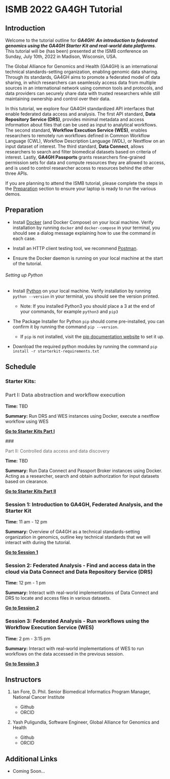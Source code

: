 # ISMB 2022 GA4GH Tutorial

## Introduction

Welcome to the tutorial outline for _**GA4GH: An introduction to federated genomics using the GA4GH Starter Kit and real-world data platforms**_. This tutorial will be (has been) presented at the ISMB conference on Sunday, July 10th, 2022 in Madison, Wisconsin, USA.

The Global Alliance for Genomics and Health (GA4GH) is an international technical standards-setting organization, enabling genomic data sharing. Through its standards, GA4GH aims to promote a federated model of data sharing, in which researchers can seamlessly access data from multiple sources in an international network using common tools and protocols, and data providers can securely share data with trusted researchers while still maintaining ownership and control over their data. 

In this tutorial, we explore four GA4GH standardized API interfaces that enable federated data access and analysis. The first API standard, **Data Repository Service (DRS)**, provides minimal metadata and access information about files that can be used as input to analytical workflows. The second standard, **Workflow Execution Service (WES)**, enables researchers to remotely run workflows defined in Common Workflow Language (CWL), Workflow Description Language (WDL), or Nextflow on an input dataset of interest. The third standard, **Data Connect**, allows researchers to search and filter biomedical datasets based on criteria of interest. Lastly, **GA4GH Passports** grants researchers fine-grained permission sets for data and compute resources they are allowed to access, and is used to control researcher access to resources behind the other three APIs.

If you are planning to attend the ISMB tutorial, please complete the steps in the [Preparation](#preparation) section to ensure your laptop is ready to run the various demos.

## Preparation

* Install [Docker](https://docs.docker.com/get-docker/) (and Docker Compose) on your local machine. Verify installation by running `docker` and `docker-compose` in your terminal, you should see a dialog message explaining how to use the command in each case. 
* Install an HTTP client testing tool, we recommend [Postman](https://www.postman.com/downloads/).

* Ensure the Docker daemon is running on your local machine at the start of the tutorial.

###### Setting up Python

* Install [Python](https://www.python.org/downloads/) on your local machine. Verify installation by running `python --version` in your terminal, you should see the version printed.
    * Note: If you installed Python3 you should place a 3 at the end of your commands, for example `python3` and `pip3`

* The Package Installer for Python `pip` should come pre-installed, you can confirm it by running the command `pip --version`.
    * If `pip` is not installed, visit the [pip documentation website](https://pip.pypa.io/en/stable/installation/) to set it up.

* Download the required python modules by running the command `pip install -r starterkit-requirements.txt`

## Schedule
### Starter Kits: 
### <p style="color:#676565;">Part I: Data abstraction and workflow execution</p>

**Time:** TBD

**Summary:** Run DRS and WES instances using Docker, execute a nextflow workflow using WES

[**Go to Starter Kits Part I**](sessions/StarterKits/Part_1_DRS_WES/README.md)

###<p style="color:#676565">Part II: Controlled data access and data discovery </p>

**Time:** TBD

**Summary:** Run Data Connect and Passport Broker instances using Docker. Acting as a researcher, search and obtain authorization for input datasets based on clearance.

[**Go to Starter Kits Part II**](sessions/StarterKits/Part_2_DataConnect_Passports/README.md)


### Session 1: Introduction to GA4GH, Federated Analysis, and the Starter Kit

**Time:** 11 am - 12 pm

**Summary:** Overview of GA4GH as a technical standards-setting organization in genomics, outline key technical standards that we will interact with during the tutorial. 

[**Go to Session 1**](./sessions/1/README.md)

### Session 2: Federated Analysis - Find and access data in the cloud via Data Connect and Data Repository Service (DRS)

**Time:** 12 pm - 1 pm

**Summary:** Interact with real-world implementations of Data Connect and DRS to locate and access files in various datasets.

[**Go to Session 2**](./sessions/2/README.md)

### Session 3: Federated Analysis - Run workflows using the Workflow Execution Service (WES)

**Time:** 2 pm - 3:15 pm

**Summary:** Interact with real-world implementations of WES to run workflows on the data accessed in the previous session.

[**Go to Session 3**](./sessions/3/README.md)


## Instructors

1. Ian Fore, D. Phil. Senior Biomedical Informatics Program Manager, National Cancer Institute
    * Github
    * ORCID

2. Yash Puligundla, Software Engineer, Global Alliance for Genomics and Health
    * Github
    * ORCID

## Additional Links

* Coming Soon...
